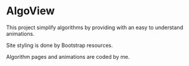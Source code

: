 # AlgoView
This project simplify algorithms by providing with an easy to understand animations.

Site styling is done by Bootstrap resources.

Algorithm pages and animations are coded by me.

